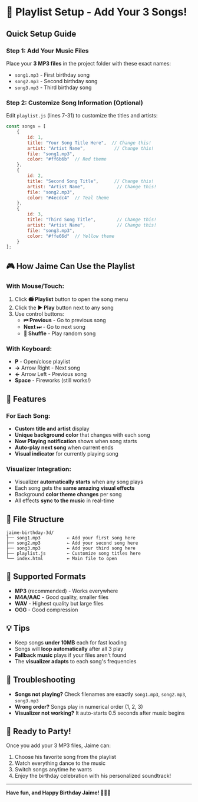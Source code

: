 # 🎵 Playlist Setup - Add Your 3 Songs!

## Quick Setup Guide

### Step 1: Add Your Music Files
Place your **3 MP3 files** in the project folder with these exact names:
- `song1.mp3` - First birthday song
- `song2.mp3` - Second birthday song  
- `song3.mp3` - Third birthday song

### Step 2: Customize Song Information (Optional)
Edit `playlist.js` (lines 7-31) to customize the titles and artists:

```javascript
const songs = [
    {
        id: 1,
        title: "Your Song Title Here",  // Change this!
        artist: "Artist Name",           // Change this!
        file: "song1.mp3",
        color: "#ff6b6b"  // Red theme
    },
    {
        id: 2,
        title: "Second Song Title",      // Change this!
        artist: "Artist Name",            // Change this!
        file: "song2.mp3",
        color: "#4ecdc4"  // Teal theme
    },
    {
        id: 3,
        title: "Third Song Title",        // Change this!
        artist: "Artist Name",            // Change this!
        file: "song3.mp3",
        color: "#ffe66d"  // Yellow theme
    }
];
```

## 🎮 How Jaime Can Use the Playlist

### With Mouse/Touch:
1. Click **📻 Playlist** button to open the song menu
2. Click the **▶ Play** button next to any song
3. Use control buttons:
   - **⏮ Previous** - Go to previous song
   - **Next ⏭** - Go to next song
   - **🔀 Shuffle** - Play random song

### With Keyboard:
- **P** - Open/close playlist
- **→** Arrow Right - Next song
- **←** Arrow Left - Previous song
- **Space** - Fireworks (still works!)

## 🎨 Features

### For Each Song:
- **Custom title and artist** display
- **Unique background color** that changes with each song
- **Now Playing notification** shows when song starts
- **Auto-play next song** when current ends
- **Visual indicator** for currently playing song

### Visualizer Integration:
- Visualizer **automatically starts** when any song plays
- Each song gets the **same amazing visual effects**
- Background **color theme changes** per song
- All effects **sync to the music** in real-time

## 📁 File Structure
```
jaime-birthday-3d/
├── song1.mp3          ← Add your first song here
├── song2.mp3          ← Add your second song here
├── song3.mp3          ← Add your third song here
├── playlist.js        ← Customize song titles here
└── index.html         ← Main file to open
```

## 🎵 Supported Formats
- **MP3** (recommended) - Works everywhere
- **M4A/AAC** - Good quality, smaller files
- **WAV** - Highest quality but large files
- **OGG** - Good compression

## 💡 Tips
- Keep songs **under 10MB** each for fast loading
- Songs will **loop automatically** after all 3 play
- **Fallback music** plays if your files aren't found
- The **visualizer adapts** to each song's frequencies

## 🚨 Troubleshooting
- **Songs not playing?** Check filenames are exactly `song1.mp3`, `song2.mp3`, `song3.mp3`
- **Wrong order?** Songs play in numerical order (1, 2, 3)
- **Visualizer not working?** It auto-starts 0.5 seconds after music begins

## 🎉 Ready to Party!
Once you add your 3 MP3 files, Jaime can:
1. Choose his favorite song from the playlist
2. Watch everything dance to the music
3. Switch songs anytime he wants
4. Enjoy the birthday celebration with his personalized soundtrack!

---

**Have fun, and Happy Birthday Jaime! 🎂🎈🎊**
